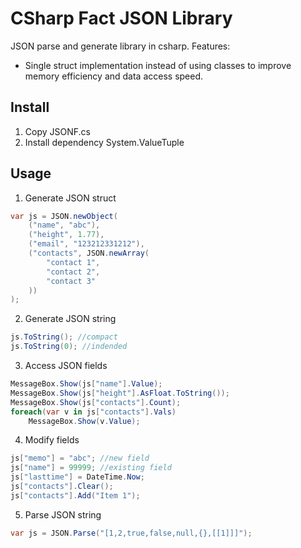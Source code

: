 # CSharp Fact JSON Library

JSON parse and generate library in csharp. Features:
- Single struct implementation instead of using classes to improve memory efficiency and data access speed.

## Install
1. Copy JSONF.cs
2. Install dependency System.ValueTuple

## Usage
1. Generate JSON struct
```cs
var js = JSON.newObject(
	("name", "abc"),
	("height", 1.77),
	("email", "123212331212"),
	("contacts", JSON.newArray(
		"contact 1",
		"contact 2",
		"contact 3"
	))
);
```

2. Generate JSON string
```cs
js.ToString(); //compact
js.ToString(0); //indended
```

3. Access JSON fields
```cs
MessageBox.Show(js["name"].Value);
MessageBox.Show(js["height"].AsFloat.ToString());
MessageBox.Show(js["contacts"].Count);
foreach(var v in js["contacts"].Vals)
	MessageBox.Show(v.Value);
```

4. Modify fields
```cs
js["memo"] = "abc"; //new field
js["name"] = 99999; //existing field
js["lasttime"] = DateTime.Now;
js["contacts"].Clear();
js["contacts"].Add("Item 1");
```

5. Parse JSON string
```cs
var js = JSON.Parse("[1,2,true,false,null,{},[[1]]]");
```
